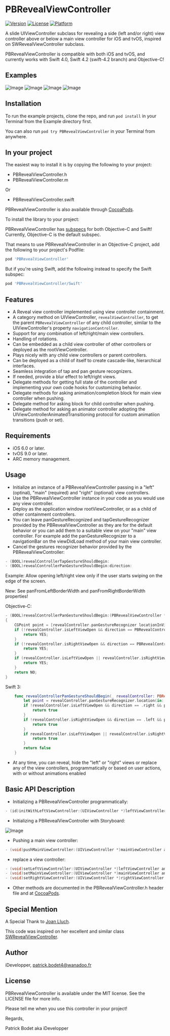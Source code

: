 # PBRevealViewController

[![Version](https://img.shields.io/cocoapods/v/PBRevealViewController.svg?style=flat)](http://cocoapods.org/pods/PBRevealViewController)
[![License](https://img.shields.io/cocoapods/l/PBRevealViewController.svg?style=flat)](http://cocoapods.org/pods/PBRevealViewController)
[![Platform](https://img.shields.io/cocoapods/p/PBRevealViewController.svg?style=flat)](http://cocoapods.org/pods/PBRevealViewController)

A slide UIViewController subclass for revealing a side (left and/or right) view controller above or below a main view controller for iOS and tvOS, inspired on SWRevealViewController subclass.

PBRevealViewController is compatible with both iOS and tvOS, and currently works with Swift 4.0, Swift 4.2 (swift-4.2 branch) and Objective-C!

## Examples

![Image](https://raw.githubusercontent.com/iDevelopper/PBRevealViewController/master/PBRevealViewController/Assets/PBRevealViewController_Video.gif)
![Image](https://raw.githubusercontent.com/iDevelopper/PBRevealViewController/master/PBRevealViewController/Assets/PBRevealViewController_Video2.gif)
![Image](https://raw.githubusercontent.com/iDevelopper/PBRevealViewController/master/PBRevealViewController/Assets/PBRevealViewController_Video3.gif)
![Image](https://raw.githubusercontent.com/iDevelopper/PBRevealViewController/master/PBRevealViewController/Assets/PBRevealViewController_Video4.gif)

## Installation

To run the example projects, clone the repo, and run `pod install` in your Terminal from the Example directory first.

You can also run `pod try PBRevealViewController` in your Terminal from anywhere.

## In your project

The easiest way to install it is by copying the following to your project:
* PBRevealViewController.h
* PBRevealViewController.m

Or
* PBRevealViewController.swift

PBRevealViewController is also available through [CocoaPods](http://cocoapods.org).

To install the library to your project:

PBRevealViewController has [subspecs](https://guides.cocoapods.org/syntax/podspec.html#subspec) for both Objective-C and Swift! Currently, Objective-C is the default subspec.

That means to use PBRevealViewController in an Objective-C project, add the following to your project's Podfile:
```ruby
pod 'PBRevealViewController'
```
But if you're using Swift, add the following instead to specify the Swift subspec:
```ruby
pod 'PBRevealViewController/Swift'
```

## Features

* A Reveal view controller implemented using view controller containment.
* A category method on UIViewController, `revealViewController`, to get the parent `PBRevealViewController` of any child controller, similar to the UIViewController's property `navigationController`.
* Support for any combination of left/right/main view controllers.
* Handling of rotations.
* Can be embedded as a child view controller of other controllers or deployed as the rootViewController.
* Plays nicely with any child view controllers or parent controllers.
* Can be deployed as a child of itself to create cascade-like, hierarchical interfaces.
* Seamless integration of tap and pan gesture recognizers.
* If needed, provide a blur effect to left/right views.
* Delegate methods for getting full state of the controller and implementing your own code hooks for customizing behavior.
* Delegate methods for asking animation/completion block for main view controller when pushing.
* Delegate method for asking block for child controller when pushing.
* Delegate method for asking an animator controller adopting the UIViewControllerAnimatedTransitioning protocol for custom animatiion transitions (push or set).

## Requirements

* iOS 6.0 or later.
* tvOS 9.0 or later.
* ARC memory management.

## Usage

* Initialize an instance of a PBRevealViewController passing in a "left" (optinal), "main" (required) and "right" (optional) view controllers.
* Use the PBRevealViewController instance in your code as you would use any view controller.
* Deploy as the application window rootViewController, or as a child of other containment controllers.
* You can leave panGestureRecognized and tapGestureRecognizer provided by the PBRevealViewController as they are for the default behavior or you can add them to a suitable view on your "main" view controller. For example add the panGestureRecognizer to a navigationBar on the viewDidLoad method of your main view controller.
* Cancel the gestures recognizer behavior provided by the PBRevealViewController:
```objective-c
- (BOOL)revealControllerTapGestureShouldBegin:
- (BOOL)revealControllerPanGestureShouldBegin:direction:
```
Example: Allow opening left/right view only if the user starts swiping on the edge of the screen.

New: See panFromLeftBorderWidth and panFromRightBorderWidth properties!

Objective-C:
```objective-c
- (BOOL)revealControllerPanGestureShouldBegin:(PBRevealViewController *)revealController direction:(PBRevealControllerPanDirection)direction
{
	CGPoint point = [revealController.panGestureRecognizer locationInView:self.view];
	if (!revealController.isLeftViewOpen && direction == PBRevealControllerPanDirectionRight && point.x < 50.0) {
		return YES;
	}
	if (!revealController.isRightViewOpen && direction == PBRevealControllerPanDirectionLeft && point.x > (self.view.bounds.size.width - 50)) {
		return YES;
	}
	if (revealController.isLeftViewOpen || revealController.isRightViewOpen) {
		return YES;
	}
	return NO;
}
```
Swift 3:
```Swift
    func revealControllerPanGestureShouldBegin(_ revealController: PBRevealViewController!, direction: PBRevealControllerPanDirection) -> Bool {
        let point = revealController.panGestureRecognizer.location(in: view)
        if !revealController.isLeftViewOpen && direction == .right && point.x < 50.0 {
            return true
        }
        if !revealController.isRightViewOpen && direction == .left && point.x > (view.bounds.size.width - 50) {
            return true
        }
        if revealController.isLeftViewOpen || revealController.isRightViewOpen {
            return true
        }
        return false
    }
```

* At any time, you can reveal, hide the "left" or "right" views or replace any of the view controllers, programmatically or based on user actions, with or without animations enabled

## Basic API Description

* Initializing a PBRevealViewController programmatically:
```objective-c
- (id)initWithLeftViewController:(UIViewController *)leftViewController mainViewController:(UIViewController *)mainViewController rightViewController:(UIViewController *)rightViewController;
```
* Initializing a PBRevealViewController with Storyboard:

![Image](https://raw.githubusercontent.com/iDevelopper/PBRevealViewController/master/PBRevealViewController/Assets/PBRevealViewController_Story.png)

* Pushing a main view controller:
```objective-c
- (void)pushMainViewController:(UIViewController *)mainViewController animated:(BOOL)animated;
```
* replace a view controller:
```objective-c
- (void)setLeftViewController:(UIViewController *)leftViewController animated:(BOOL)animated;
- (void)setMainViewController:(UIViewController *)mainViewController animated:(BOOL)animated;
- (void)setRightViewController:(UIViewController *)rightViewController animated:(BOOL)animated;
```

* Other methods are documented in the PBRevealViewController.h header file and at [CocoaPods](http://cocoapods.org). 

## Special Mention

A Special Thank to [Joan Lluch](https://github.com/John-Lluch).

This code was inspired on her excellent and similar class [SWRevealViewController](https://github.com/John-Lluch/SWRevealViewController).

## Author

iDevelopper, patrick.bodet4@wanadoo.fr

## License

PBRevealViewController is available under the MIT license. See the LICENSE file for more info.

Please tell me when you use this controller in your project!

Regards,

Patrick Bodet aka iDevelopper


